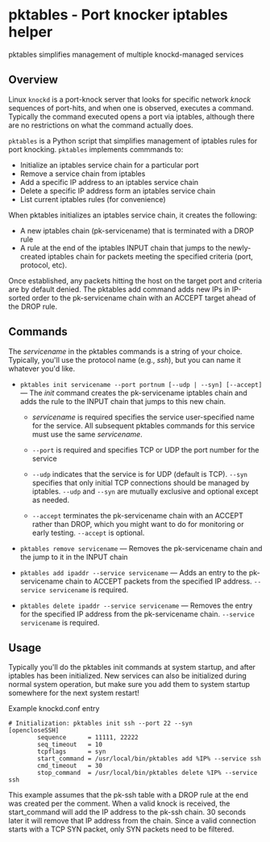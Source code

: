 # pktables - Port knocker iptables helper

pktables simplifies management of multiple knockd-managed services

## Overview

Linux `knockd` is a port-knock server that looks for specific network *knock* sequences of port-hits, and when one is observed,
executes a command. Typically the command executed opens a port via iptables, although there are no restrictions on what the command
actually does.

`pktables` is a Python script that simplifies management of iptables rules for port knocking. `pktables` implements commmands to:

* Initialize an iptables service chain for a particular port
* Remove a service chain from iptables
* Add a specific IP address to an iptables service chain
* Delete a specific IP address form an iptables service chain
* List current iptables rules (for convenience)

When pktables initializes an iptables service chain, it creates the following:

* A new iptables chain (pk-servicename) that is terminated with a DROP rule
* A rule at the end of the iptables INPUT chain that jumps to the newly-created iptables chain for packets meeting the specified criteria (port, protocol, etc).

Once established, any packets hitting the host on the target port and criteria are by default denied. The pktables add command adds new IPs in IP-sorted order to the pk-servicename chain with an ACCEPT target ahead of the DROP rule.

## Commands

The *servicename* in the pktables commands is a string of your choice. Typically, you'll use the protocol name (e.g., *ssh*), but you can name it whatever you'd like.

* `pktables init servicename --port portnum [--udp | --syn] [--accept]` &mdash; The *init* command creates the pk-servicename iptables chain and adds the rule to the INPUT chain that jumps to this new chain.

    * *servicename* is required specifies the service user-specified name for the service. All subsequent pktables commands for this service must use the same *servicename*.

    * `--port` is required and specifies TCP or UDP the port number for the service

    * `--udp` indicates that the service is for UDP (default is TCP). `--syn` specifies that only initial TCP connections should be managed by iptables. `--udp` and `--syn` are mutually exclusive and optional except as needed.

    * `--accept` terminates the pk-servicename chain with an ACCEPT rather than DROP, which you might want to do for monitoring or early testing. `--accept` is optional.

* `pktables remove servicename` &mdash; Removes the pk-servicename chain and the jump to it in the INPUT chain

* `pktables add ipaddr --service servicename` &mdash; Adds an entry to the pk-servicename chain to ACCEPT packets from the specified IP address. `--service servicename` is required.

* `pktables delete ipaddr --service servicename` &mdash; Removes the entry for the specified IP address from the pk-servicename chain. `--service servicename` is required.

## Usage

Typically you'll do the pktables init commands at system startup, and after iptables has been initialized. New services can also be initialized during normal system operation, but make sure you add them to system startup somewhere for the next system restart!

Example knockd.conf entry

```
# Initialization: pktables init ssh --port 22 --syn
[opencloseSSH]
        sequence      = 11111, 22222
        seq_timeout   = 10
        tcpflags      = syn
        start_command = /usr/local/bin/pktables add %IP% --service ssh
        cmd_timeout   = 30
        stop_command  = /usr/local/bin/pktables delete %IP% --service ssh
```

This example assumes that the pk-ssh table with a DROP rule at the end was created per the comment. When a valid knock is received, the start_command will add the IP address to the pk-ssh chain. 30 seconds later it will remove that IP address from the chain. Since a valid connection starts with a TCP SYN packet, only SYN packets need to be filtered.

